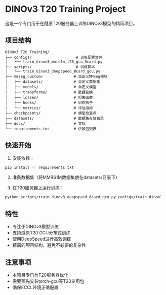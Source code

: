 # DINOv3 T20 Training Project

这是一个专门用于在燧原T20服务器上训练DINOv3模型的精简项目。

## 项目结构

```
DINOv3_T20_Training/
├── configs/                    # 训练配置文件
│   └── train_dinov3_mmrs1m_t20_gcu_8card.py
├── scripts/                    # 训练脚本
│   └── train_dinov3_deepspeed_8card_gcu.py
├── mmseg_custom/              # 自定义MMSeg模块
│   ├── datasets/              # 自定义数据集
│   ├── models/                # 自定义模型
│   ├── transforms/            # 数据变换
│   ├── losses/                # 损失函数
│   ├── hooks/                 # 训练钩子
│   └── metrics/               # 评估指标
├── checkpoints/               # 模型检查点
├── datasets/                  # 数据集存放目录
├── docs/                      # 文档
└── requirements.txt           # 依赖包列表
```

## 快速开始

1. 安装依赖：
```bash
pip install -r requirements.txt
```

2. 准备数据集（将MMRS1M数据集放在datasets/目录下）

3. 在T20服务器上运行训练：
```bash
python scripts/train_dinov3_deepspeed_8card_gcu.py configs/train_dinov3_mmrs1m_t20_gcu_8card.py
```

## 特性

- 专注于DINOv3模型训练
- 支持燧原T20 GCU分布式训练
- 使用DeepSpeed进行高效训练
- 精简的项目结构，避免不必要的复杂性

## 注意事项

- 本项目专门为T20服务器优化
- 需要预先安装torch-gcu等T20专用包
- 确保ECCL环境正确配置
